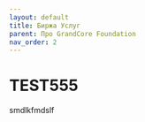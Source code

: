 ```yaml
---
layout: default
title: Биржа Услуг
parent: Про GrandCore Foundation
nav_order: 2
---
```


# TEST555
smdlkfmdslf